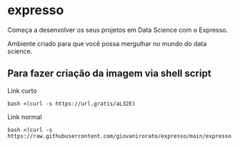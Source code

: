 # expresso

Começa a desenvolver os seus projetos em Data Science com o Expresso.

Ambiente criado para que você possa mergulhar no mundo do data science.

## Para fazer criação da imagem via shell script

Link curto

    bash <(curl -s https://url.gratis/aL32E)

Link normal

    bash <(curl -s https://raw.githubusercontent.com/giovanirorato/expresso/main/expresso.sh)
